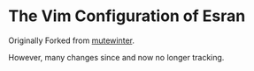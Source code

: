 # The Vim Configuration of Esran

Originally Forked from [mutewinter](http://github.com/mutewinter/dot_vim.git).

However, many changes since and now no longer tracking.
